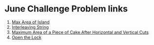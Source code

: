 # June Challenge Problem links

1. [Max Area of Island](https://leetcode.com/explore/featured/card/june-leetcoding-challenge-2021/603/week-1-june-1st-june-7th/3764/)
2. [Interleaving String](https://leetcode.com/explore/featured/card/june-leetcoding-challenge-2021/603/week-1-june-1st-june-7th/3765/)
3. [Maximum Area of a Piece of Cake After Horizontal and Vertical Cuts](https://leetcode.com/explore/challenge/card/june-leetcoding-challenge-2021/603/week-1-june-1st-june-7th/3766/)
4. [Open the Lock](https://leetcode.com/explore/challenge/card/june-leetcoding-challenge-2021/603/week-1-june-1st-june-7th/3767/)
